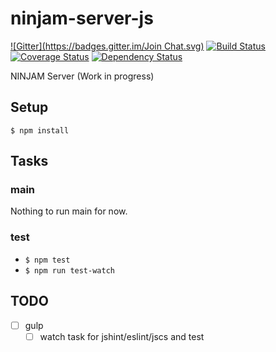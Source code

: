 ninjam-server-js
================
[![Gitter](https://badges.gitter.im/Join Chat.svg)](https://gitter.im/teamikl/ninjam-server-js?utm_source=badge&utm_medium=badge&utm_campaign=pr-badge)
[![Build Status](https://travis-ci.org/teamikl/ninjam-server-js.svg?branch=master)](https://travis-ci.org/teamikl/ninjam-server-js)
[![Coverage Status](https://coveralls.io/repos/teamikl/ninjam-server-js/badge.png?branch=master)](https://coveralls.io/r/teamikl/ninjam-server-js?branch=master)
[![Dependency Status](https://gemnasium.com/teamikl/ninjam-server-js.svg)](https://gemnasium.com/teamikl/ninjam-server-js)

NINJAM Server (Work in progress)


## Setup

```
$ npm install
```

## Tasks

### main

 Nothing to run main for now.

### test

- `$ npm test`
- `$ npm run test-watch`

## TODO

- [ ] gulp
  - [ ] watch task for jshint/eslint/jscs and test
